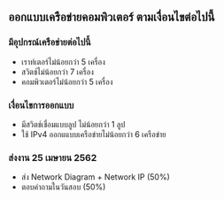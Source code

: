 ## ออกแบบเครือข่ายคอมพิวเตอร์ ตามเงื่อนไขต่อไปนี้

### มีอุปกรณ์เครือข่ายต่อไปนี้
* เราท์เตอร์ไม่น้อยกว่า 5 เครื่อง
* สวิตช์ไม่น้อยกว่า 7 เครื่อง
* คอมพิวเตอร์ไม่น้อยกว่า 5 เครื่อง

### เงื่อนไขการออกแบบ
* มีสวิตช์เชื่อมแบบลูป ไม่น้อยกว่า 1 ลูป
* ใช้ IPv4 ออกแแบบเครือข่ายไม่น้อยกว่า 6 เครือข่าย

### ส่งงาน 25 เมษายน 2562 
* ส่ง Network Diagram + Network IP (50%)
* ตอบคำถามในวันสอบ  (50%)


